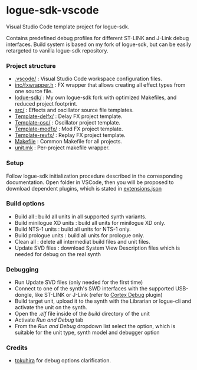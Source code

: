# logue-sdk-vscode
Visual Studio Code template project for logue-sdk.

Contains predefined debug profiles for different ST-LINK and J-Link debug interfaces.
Build system is based on my fork of logue-sdk, but can be easily retargeted to vanilla logue-sdk repository.

### Project structure

* [.vscode/](.vscode/) : Visual Studio Code workspace configuration files.
* [inc/fxwrapper.h](inc/fxwrapper.h) : FX wrapper that allows creating all effect types from one source file.
* [lodue-sdk/](logue-sdk/) : My own logue-sdk fork with optimized Makefiles, and reduced project footprint.
* [src/](src/) : Effects and oscillator source file templates.
* [Template-delfx/](Template-delfx/) : Delay FX project template.
* [Template-osc/](Template-osc/) : Oscillator project template.
* [Template-modfx/](Template-modfx/) : Mod FX project template.
* [Template-revfx/](Template-revfx/) : Replay FX project template.
* [Makefile](Makefile) : Common Makefile for all projects.
* [unit.mk](unit.mk) : Per-project makefile wrapper.

### Setup
Follow logue-sdk initialization procedure described in the corresponding documentation.
Open folder in VSCode, then you will be proposed to download dependent plugins, which is stated in [extensions.json](.vscode/extensions.json)

### Build options
* Build all : build all units in all supported synth variants.
* Build minilogue XD units : build all units for minilogue XD only.
* Build NTS-1 units : build all units for NTS-1 only.
* Build prologue units : build all units for prologue only.
* Clean all : delete all intermediat build files and unit files.
* Update SVD files : download System View Description files which is needed for debug on the real synth

### Debugging
* Run Update SVD files (only needed for the first time)
* Connect to one of the synth's SWD interfaces with the supported USB-dongle, like ST-LINK or J-Link (refer to [Cortex Debug](https://github.com/Marus/cortex-debug) plugin)
* Build target unit, upload it to the synth with the Librarian or logue-cli and activate the unit on the synth.
* Open the *.elf* file inside of the *build* directory of the unit
* Activate *Run and Debug* tab
* From the *Run and Debug* dropdown list select the option, which is suitable for the unit type, synth model and debugger option

### Credits
* [tokuhira](https://github.com/tokuhira) for debug options clarification.
